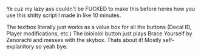 Ye cuz my lazy ass couldn't be FUCKED to make this before heres how you use this shitty script I made in like 10 minutes.

The textbox literally just works as a value box for all the buttons (Decal ID, Player modifications, etc.)
The lolololol button just plays Brace Yourself by Zenorachi and messes with the skybox.
Thats about it! Mostly self-explanitory so yeah bye.
